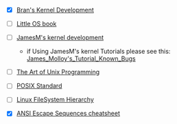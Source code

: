- [X] [Bran's Kernel Development](http://www.osdever.net/bkerndev/Docs/intro.htm)  
- [ ] [Little OS book](https://littleosbook.github.io/)  
- [ ] [JamesM's kernel development](https://archive.is/dWJGu)  
    - if Using JamesM's kernel Tutorials please see this:  
    [James_Molloy's_Tutorial_Known_Bugs](http://wiki.osdev.org/James_Molloy's_Tutorial_Known_Bugs)  

- [ ] [The Art of Unix Programming](http://www.catb.org/~esr/writings/taoup/html/)  
- [ ] [POSIX Standard](https://pubs.opengroup.org/onlinepubs/9699919799/)
- [ ] [Linux FileSystem Hierarchy](https://refspecs.linuxfoundation.org/FHS_3.0/fhs/index.html)
- [X] [ANSI Escape Sequences cheatsheet](https://gist.github.com/ConnerWill/d4b6c776b509add763e17f9f113fd25b)